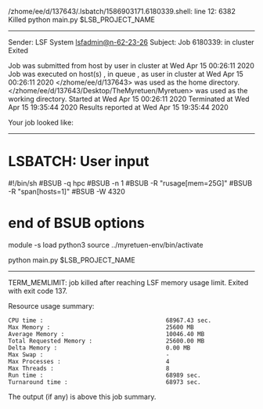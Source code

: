 /zhome/ee/d/137643/.lsbatch/1586903171.6180339.shell: line 12:  6382 Killed                  python main.py $LSB_PROJECT_NAME

------------------------------------------------------------
Sender: LSF System <lsfadmin@n-62-23-26>
Subject: Job 6180339: <NNAgent138000-IMP-sample-length10-hist10> in cluster <dcc> Exited

Job <NNAgent138000-IMP-sample-length10-hist10> was submitted from host <n-62-30-6> by user <s183905> in cluster <dcc> at Wed Apr 15 00:26:11 2020
Job was executed on host(s) <n-62-23-26>, in queue <hpc>, as user <s183905> in cluster <dcc> at Wed Apr 15 00:26:11 2020
</zhome/ee/d/137643> was used as the home directory.
</zhome/ee/d/137643/Desktop/TheMyretuen/Myretuen> was used as the working directory.
Started at Wed Apr 15 00:26:11 2020
Terminated at Wed Apr 15 19:35:44 2020
Results reported at Wed Apr 15 19:35:44 2020

Your job looked like:

------------------------------------------------------------
# LSBATCH: User input
#!/bin/sh
#BSUB -q hpc
#BSUB -n 1
#BSUB -R "rusage[mem=25G]"
#BSUB -R "span[hosts=1]"
#BSUB -W 4320
# end of BSUB options

module -s load python3
source ../myretuen-env/bin/activate

python main.py $LSB_PROJECT_NAME


------------------------------------------------------------

TERM_MEMLIMIT: job killed after reaching LSF memory usage limit.
Exited with exit code 137.

Resource usage summary:

    CPU time :                                   68967.43 sec.
    Max Memory :                                 25600 MB
    Average Memory :                             10046.40 MB
    Total Requested Memory :                     25600.00 MB
    Delta Memory :                               0.00 MB
    Max Swap :                                   -
    Max Processes :                              4
    Max Threads :                                8
    Run time :                                   68989 sec.
    Turnaround time :                            68973 sec.

The output (if any) is above this job summary.

